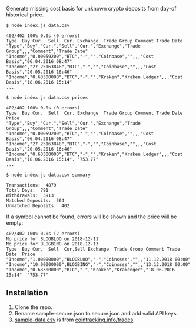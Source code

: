 Generate missing cost basis for unknown crypto deposits from day-of historical price.

    $ node index.js data.csv

    402/402 100% 0.0s (0 errors)
    Type  Buy Cur.  Sell  Cur. Exchange  Trade Group Comment Trade Date
    "Type","Buy","Cur.","Sell","Cur.","Exchange","Trade Group",,,"Comment","Trade Date"
    "Income","0.00059200","BTC","-","","Coinbase","",,,"Cost Basis","06.04.2016 08:47"
    "Income","27.25163848","BTC","-","","Coinbase","",,,"Cost Basis","20.05.2016 16:46"
    "Income","0.63300000","BTC","-","","Kraken","Kraken Ledger",,,"Cost Basis","18.06.2016 15:14"
    ...

    $ node index.js data.csv prices

    402/402 100% 0.0s (0 errors)
    Type  Buy Cur.  Sell  Cur. Exchange  Trade Group Comment Trade Date  Price
    "Type","Buy","Cur.","Sell","Cur.","Exchange","Trade Group",,,"Comment","Trade Date"
    "Income","0.00059200","BTC","-","","Coinbase","",,,"Cost Basis","06.04.2016 08:47"
    "Income","27.25163848","BTC","-","","Coinbase","",,,"Cost Basis","20.05.2016 16:46"
    "Income","0.63300000","BTC","-","","Kraken","Kraken Ledger",,,"Cost Basis","18.06.2016 15:14". "753.77"
    ...

    $ node index.js data.csv summary

    Transactions:  4879
    Total Days:  791
    Withdrawals:  3913
    Matched Deposits:  564
    Unmatched Deposits:  402

If a symbol cannot be found, errors will be shown and the price will be empty:

    402/402 100% 0.0s (2 errors)
    No price for BLOOBLOO on 2018-12-11
    No price for BLOGBING on 2018-12-13
    Type  Buy Cur.  Sell  Cur.Sell Exchange  Trade Group Comment Trade Date  Price
    "Income","1.00000000","BLOOBLOO","-","Coinssss","",,"11.12.2018 00:00"
    "Income","10.00000000",BLOGBING","-","Coinssss","",,"13.12.2018 00:00"
    "Income","0.63300000","BTC","-","Kraken","Krakenger","18.06.2016 15:14"  "753.77"

## Installation

1. Clone the repo.
2. Rename sample-secure.json to secure.json and add valid API keys.
3. [sample-data.csv](https://github.com/raineorshine/cost-basis-filler/blob/master/sample-data.csv) is from [cointracking.info/trades](https://cointracking.info/trades.php).
